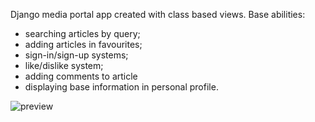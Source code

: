 Django media portal app created with class based views. Base abilities:
- searching articles by query;
- adding articles in favourites;
- sign-in/sign-up systems;
- like/dislike system;
- adding comments to article
- displaying base information in personal profile.

![preview](https://user-images.githubusercontent.com/47738904/66962014-9cdd4780-f078-11e9-813c-220a5d7327b0.png)

